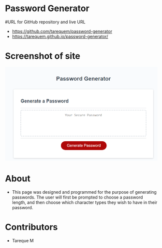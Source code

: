 # Password Generator

#URL for GitHub repository and live URL

* https://github.com/tarequem/password-generator
* https://tarequem.github.io/password-generator/

# Screenshot of site
![screenshot](/snapshot.png)

# About
* This page was designed and programmed for the purpose of generating passwords. The user will first be prompted to choose a password length, and then choose which character types they wish to have in their password. 

# Contributors
* Tareque M